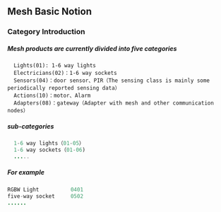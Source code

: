 ## Mesh Basic Notion

### Category Introduction
#####  Mesh products are currently divided into five categories
```
  Lights(01): 1-6 way lights
  Electricians(02)：1-6 way sockets
  Sensors(04)：door sensor、PIR（The sensing class is mainly some periodically reported sensing data）
  Actions(10)：motor、Alarm
  Adapters(08)：gateway（Adapter with mesh and other communication nodes）
```
#####  sub-categories
```java
  1-6 way lights（01-05）
  1-6 way sockets（01-06)
  .....
```

#####  For example
```java
RGBW Light  		0401
five-way socket		0502
......

```
